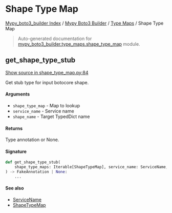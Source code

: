 # Shape Type Map

[Mypy_boto3_builder Index](../../README.md#mypy_boto3_builder-index) /
[Mypy Boto3 Builder](../index.md#mypy-boto3-builder) /
[Type Maps](./index.md#type-maps) /
Shape Type Map

> Auto-generated documentation for [mypy_boto3_builder.type_maps.shape_type_map](https://github.com/youtype/mypy_boto3_builder/blob/main/mypy_boto3_builder/type_maps/shape_type_map.py) module.

## get_shape_type_stub

[Show source in shape_type_map.py:84](https://github.com/youtype/mypy_boto3_builder/blob/main/mypy_boto3_builder/type_maps/shape_type_map.py#L84)

Get stub type for input botocore shape.

#### Arguments

- `shape_type_map` - Map to lookup
- `service_name` - Service name
- `shape_name` - Target TypedDict name

#### Returns

Type annotation or None.

#### Signature

```python
def get_shape_type_stub(
    shape_type_maps: Iterable[ShapeTypeMap], service_name: ServiceName, shape_name: str
) -> FakeAnnotation | None:
    ...
```

#### See also

- [ServiceName](../service_name.md#servicename)
- [ShapeTypeMap](#shapetypemap)



